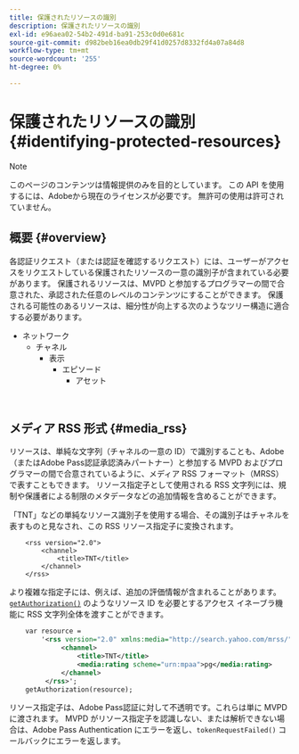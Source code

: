 ```yaml
---
title: 保護されたリソースの識別
description: 保護されたリソースの識別
exl-id: e96aea02-54b2-491d-ba91-253c0d0e681c
source-git-commit: d982beb16ea0db29f41d0257d8332fd4a07a84d8
workflow-type: tm+mt
source-wordcount: '255'
ht-degree: 0%

---
```


# 保護されたリソースの識別 {#identifying-protected-resources}

>[!NOTE]
>
>このページのコンテンツは情報提供のみを目的としています。 この API を使用するには、Adobeから現在のライセンスが必要です。 無許可の使用は許可されていません。

## 概要 {#overview}

各認証リクエスト（または認証を確認するリクエスト）には、ユーザーがアクセスをリクエストしている保護されたリソースの一意の識別子が含まれている必要があります。 保護されるリソースは、MVPD と参加するプログラマーの間で合意された、承認された任意のレベルのコンテンツにすることができます。 保護される可能性のあるリソースは、細分性が向上する次のようなツリー構造に適合する必要があります。

- ネットワーク
   - チャネル
      - 表示
         - エピソード
            - アセット

</br>

## メディア RSS 形式 {#media_rss}

リソースは、単純な文字列（チャネルの一意の ID）で識別することも、Adobe（またはAdobe Pass認証承認済みパートナー）と参加する MVPD およびプログラマーの間で合意されているように、メディア RSS フォーマット（MRSS）で表すこともできます。 リソース指定子として使用される RSS 文字列には、規制や保護者による制限のメタデータなどの追加情報を含めることができます。


「TNT」などの単純なリソース識別子を使用する場合、その識別子はチャネルを表すものと見なされ、この RSS リソース指定子に変換されます。

```RSS
    <rss version="2.0"> 
        <channel>
            <title>TNT</title>
        </channel>
    </rss>
```


より複雑な指定子には、例えば、追加の評価情報が含まれることがあります。 [`getAuthorization()`](/help/authentication/integration-guide-programmers/legacy/rest-api-v1/rest-api-reference.md) のようなリソース ID を必要とするアクセス イネーブラ機能に RSS 文字列全体を渡すことができます。

```rss
    var resource = 
        '<rss version="2.0" xmlns:media="http://search.yahoo.com/mrss/"> 
             <channel>
                 <title>TNT</title>
                 <media:rating scheme="urn:mpaa">pg</media:rating>
             </channel>
         </rss>'; 
    getAuthorization(resource);
```

リソース指定子は、Adobe Pass認証に対して不透明です。これらは単に MVPD に渡されます。 MVPD がリソース指定子を認識しない、または解析できない場合は、Adobe Pass Authentication にエラーを返し、`tokenRequestFailed()` コールバックにエラーを返します。

<!--
## Related Information {#related}

-  User Metadata
-  Preflight Authorization
-->
